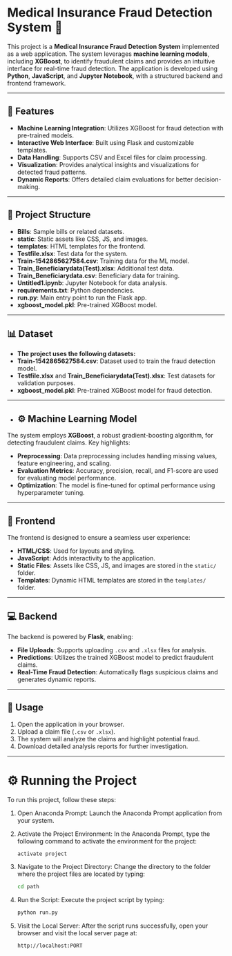 # Medical Insurance Fraud Detection System 🌟

This project is a **Medical Insurance Fraud Detection System** implemented as a web application. The system leverages **machine learning models**, including **XGBoost**, to identify fraudulent claims and provides an intuitive interface for real-time fraud detection. The application is developed using **Python**, **JavaScript**, and **Jupyter Notebook**, with a structured backend and frontend framework.

---

## 🚀 **Features**
- **Machine Learning Integration**: Utilizes XGBoost for fraud detection with pre-trained models.
- **Interactive Web Interface**: Built using Flask and customizable templates.
- **Data Handling**: Supports CSV and Excel files for claim processing.
- **Visualization**: Provides analytical insights and visualizations for detected fraud patterns.
- **Dynamic Reports**: Offers detailed claim evaluations for better decision-making.

---

## 📂 **Project Structure**
- **Bills**: Sample bills or related datasets.
- **static**: Static assets like CSS, JS, and images.
- **templates**: HTML templates for the frontend.
- **Testfile.xlsx**: Test data for the system.
- **Train-1542865627584.csv**: Training data for the ML model.
- **Train_Beneficiarydata(Test).xlsx**: Additional test data.
- **Train_Beneficiarydata.csv**: Beneficiary data for training.
- **Untitled1.ipynb**: Jupyter Notebook for data analysis.
- **requirements.txt**: Python dependencies.
- **run.py**: Main entry point to run the Flask app.
- **xgboost_model.pkl**: Pre-trained XGBoost model.

---

## 📊 **Dataset**

- **The project uses the following datasets:**
- **Train-1542865627584.csv**: Dataset used to train the fraud detection model.
- **Testfile.xlsx** and **Train_Beneficiarydata(Test).xlsx**: Test datasets for validation purposes.
- **xgboost_model.pkl**: Pre-trained XGBoost model for fraud detection.

---

- ## ⚙️ Machine Learning Model
The system employs **XGBoost**, a robust gradient-boosting algorithm, for detecting fraudulent claims. Key highlights:

- **Preprocessing**: Data preprocessing includes handling missing values, feature engineering, and scaling.
- **Evaluation Metrics**: Accuracy, precision, recall, and F1-score are used for evaluating model performance.
- **Optimization**: The model is fine-tuned for optimal performance using hyperparameter tuning.

---

## 🎨 Frontend
The frontend is designed to ensure a seamless user experience:

- **HTML/CSS**: Used for layouts and styling.
- **JavaScript**: Adds interactivity to the application.
- **Static Files**: Assets like CSS, JS, and images are stored in the `static/` folder.
- **Templates**: Dynamic HTML templates are stored in the `templates/` folder.

---

## 💻 Backend
The backend is powered by **Flask**, enabling:

- **File Uploads**: Supports uploading `.csv` and `.xlsx` files for analysis.
- **Predictions**: Utilizes the trained XGBoost model to predict fraudulent claims.
- **Real-Time Fraud Detection**: Automatically flags suspicious claims and generates dynamic reports.

---

## 🧪 Usage
1. Open the application in your browser.
2. Upload a claim file (`.csv` or `.xlsx`).
3. The system will analyze the claims and highlight potential fraud.
4. Download detailed analysis reports for further investigation.

---

# ⚙️ Running the Project

To run this project, follow these steps:

1. Open Anaconda Prompt:
   Launch the Anaconda Prompt application from your system.

2. Activate the Project Environment:
   In the Anaconda Prompt, type the following command to activate the environment for the project:
   ```bash
   activate project

3. Navigate to the Project Directory:
   Change the directory to the folder where the project files are located by typing:
   ```bash
   cd path

4. Run the Script:
   Execute the project script by typing:
   ```bash
   python run.py
   
5. Visit the Local Server:
   After the script runs successfully, open your browser and visit the local server page at:
   ```bash
   http://localhost:PORT


